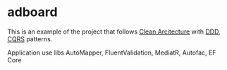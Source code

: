 # adboard

This is an example of the project that follows [Clean Arcitecture](https://docs.microsoft.com/en-us/dotnet/architecture/modern-web-apps-azure/common-web-application-architectures#clean-architecture) with [DDD](https://docs.microsoft.com/en-us/azure/architecture/microservices/model/tactical-ddd), [CQRS](https://docs.microsoft.com/en-us/azure/architecture/patterns/cqrs) patterns. 

Application use libs AutoMapper, FluentValidation, MediatR, Autofac, EF Core
